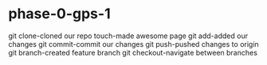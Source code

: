 # phase-0-gps-1
git clone-cloned our repo
touch-made awesome page
git add-added our changes
git commit-commit our changes
git push-pushed changes to origin
git branch-created feature branch
git checkout-navigate between branches